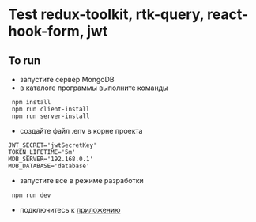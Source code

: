 # Test redux-toolkit, rtk-query, react-hook-form, jwt

## To run

- запустите сервер MongoDB
- в каталоге программы выполните команды
```
 npm install
 npm run client-install
 npm run server-install
```
- создайте файл .env в корне проекта
```
JWT_SECRET='jwtSecretKey'
TOKEN_LIFETIME='5m'
MDB_SERVER='192.168.0.1'
MDB_DATABASE='database'
```
- запустите все в режиме разработки
```
 npm run dev
```
- подключитесь к [приложению](http://localhost:3000)